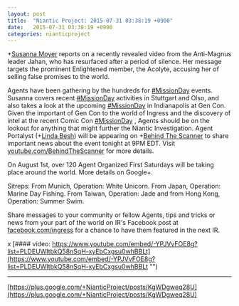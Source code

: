 ```yaml
---
layout: post
title:  "Niantic Project: 2015-07-31 03:38:19 +0900"
date:   2015-07-31 03:38:19 +0900
categories: nianticproject
---
```

+[Susanna Moyer](https://plus.google.com/101560858827970533247 "") reports on a recently revealed video from the Anti-Magnus leader Jahan, who has resurfaced after a period of silence. Her message targets the prominent Enlightened member, the Acolyte, accusing her of selling false promises to the world.

Agents have been gathering by the hundreds for  [#MissionDay](https://plus.google.com/s/%23MissionDay "")  events. Susanna covers recent  [#MissionDay](https://plus.google.com/s/%23MissionDay "")  activities in Stuttgart and Olso, and also takes a look at the upcoming  [#MissionDay](https://plus.google.com/s/%23MissionDay "")  in Indianapolis at Gen Con. Given the important of Gen Con to the world of Ingress and the discovery of intel at the recent Comic Con  [#MissionDay](https://plus.google.com/s/%23MissionDay "") , Agents should be on the lookout for anything that might further the Niantic Investigation. Agent Portalyst (+[Linda Besh](https://plus.google.com/101412482791457669319 "")) will be appearing on +[Behind The Scanner](https://plus.google.com/113020726391023655192 "") to share important news about the event tonight at 9PM EDT. Visit [youtube.com/BehindTheScanner](http://youtube.com/BehindTheScanner "") for more details.

On August 1st, over 120 Agent Organized First Saturdays will be taking place around the world. More details on Google+.

Sitreps: From Munich, Operation: White Unicorn. From Japan, Operation: Marine Day Fishing. From Taiwan, Operation: Jade and from Hong Kong, Operation: Summer Swim.

Share messages to your community or fellow Agents, tips and tricks or news from your part of the world on IR's Facebook post at [facebook.com/ingress](http://facebook.com/ingress "") for a chance to have them featured in the next IR.

x
[#### video: https://www.youtube.com/embed/-YPJVvFOE8g?list=PLDEUWItbkQ58nSqH-xyEbCxgsu0whBBLt](https://www.youtube.com/embed/-YPJVvFOE8g?list=PLDEUWItbkQ58nSqH-xyEbCxgsu0whBBLt "")
- - -
[https://plus.google.com/+NianticProject/posts/KgWDgweq28U](https://plus.google.com/+NianticProject/posts/KgWDgweq28U)
